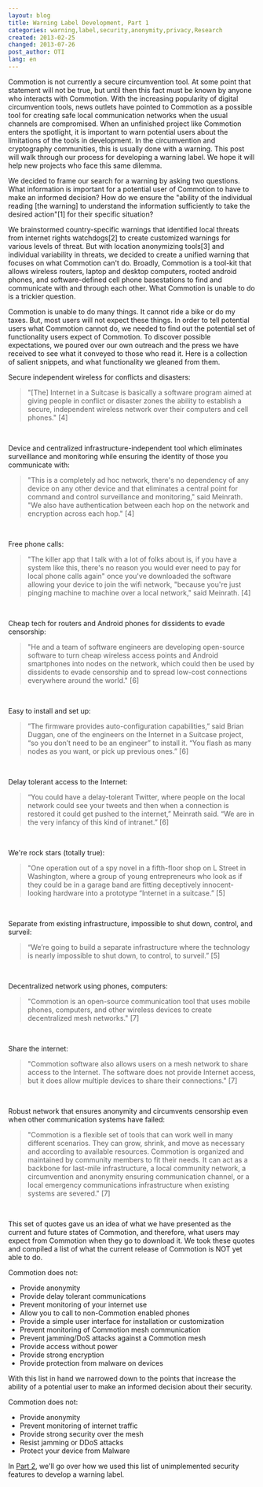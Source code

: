 ```yaml
---
layout: blog
title: Warning Label Development, Part 1
categories: warning,label,security,anonymity,privacy,Research
created: 2013-02-25
changed: 2013-07-26
post_author: OTI
lang: en
---
```

  <p>Commotion is not currently a secure circumvention tool. At some point that statement will not be true, but until then this fact must be known by anyone who interacts with Commotion. With the increasing popularity of digital circumvention tools, news outlets have pointed to Commotion as a possible tool for creating safe local communication networks when the usual channels are compromised. When an unfinished project like Commotion enters the spotlight, it is important to warn potential users about the limitations of the tools in development. In the circumvention and cryptography communities, this is usually done with a warning. This post will walk through our process for developing a warning label. We hope it will help new projects who face this same dilemma.</p><p>We decided to frame our search for a warning by asking two questions. What information is important for a potential user of Commotion to have to make an informed decision? How do we ensure the &quot;ability of the individual reading [the warning] to understand the information sufficiently to take the desired action&quot;[1] for their specific situation?</p><p>We brainstormed country-specific warnings that identified local threats from internet rights watchdogs[2] to create customized warnings for various levels of threat. But with location anonymizing tools[3] and individual variability in threats, we decided to create a unified warning that focuses on what Commotion can&#39;t do. Broadly, Commotion is a tool-kit that allows wireless routers, laptop and desktop computers, rooted android phones, and software-defined cell phone basestations to find and communicate with and through each other. What Commotion is unable to do is a trickier question.</p><p>Commotion is unable to do many things. It cannot ride a bike or do my taxes. But, most users will not expect these things. In order to tell potential users what Commotion cannot do, we needed to find out the potential set of functionality users expect of Commotion. To discover possible expectations, we poured over our own outreach and the press we have received to see what it conveyed to those who read it. Here is a collection of salient snippets, and what functionality we gleaned from them.</p><p>Secure independent wireless for conflicts and disasters:</p><blockquote>&quot;[The] Internet in a Suitcase is basically a software program aimed at giving people in conflict or disaster zones the ability to establish a secure, independent wireless network over their computers and cell phones.&quot; [4]</blockquote><p>&nbsp;</p><p>Device and centralized infrastructure-independent tool which eliminates surveillance and monitoring while ensuring the identity of those you communicate with:</p><blockquote>&quot;This is a completely ad hoc network, there&#39;s no dependency of any device on any other device and that eliminates a central point for command and control surveillance and monitoring,&quot; said Meinrath. &quot;We also have authentication between each hop on the network and encryption across each hop.&quot; [4]</blockquote><p>&nbsp;</p><p>Free phone calls:</p><blockquote>&quot;The killer app that I talk with a lot of folks about is, if you have a system like this, there&#39;s no reason you would ever need to pay for local phone calls again&quot; once you&#39;ve downloaded the software allowing your device to join the wifi network, &quot;because you&#39;re just pinging machine to machine over a local network,&quot; said Meinrath. [4]</blockquote><p>&nbsp;</p><p>Cheap tech for routers and Android phones for dissidents to evade censorship:</p><blockquote>&quot;He and a team of software engineers are developing open-source software to turn cheap wireless access points and Android smartphones into nodes on the network, which could then be used by dissidents to evade censorship and to spread low-cost connections everywhere around the world.&quot; [6]</blockquote><p>&nbsp;</p><p>Easy to install and set up:</p><blockquote>&rdquo;The firmware provides auto-configuration capabilities,&rdquo; said Brian Duggan, one of the engineers on the Internet in a Suitcase project, &ldquo;so you don&rsquo;t need to be an engineer&rdquo; to install it. &ldquo;You flash as many nodes as you want, or pick up previous ones.&rdquo; [6]</blockquote><p>&nbsp;</p><p>Delay tolerant access to the Internet:</p><blockquote>&ldquo;You could have a delay-tolerant Twitter, where people on the local network could see your tweets and then when a connection is restored it could get pushed to the internet,&rdquo; Meinrath said. &ldquo;We are in the very infancy of this kind of intranet.&rdquo; [6]</blockquote><p>&nbsp;</p><p>We&#39;re rock stars (totally true):</p><blockquote>&quot;One operation out of a spy novel in a fifth-floor shop on L Street in Washington, where a group of young entrepreneurs who look as if they could be in a garage band are fitting deceptively innocent-looking hardware into a prototype &ldquo;Internet in a suitcase.&rdquo; [5]</blockquote><p>&nbsp;</p><p>Separate from existing infrastructure, impossible to shut down, control, and surveil:</p><blockquote>&ldquo;We&rsquo;re going to build a separate infrastructure where the technology is nearly impossible to shut down, to control, to surveil.&rdquo; [5]</blockquote><p>&nbsp;</p><p>Decentralized network using phones, computers:</p><blockquote>&quot;Commotion is an open-source communication tool that uses mobile phones, computers, and other wireless devices to create decentralized mesh networks.&quot; [7]</blockquote><p>&nbsp;</p><p>Share the internet:</p><blockquote>&quot;Commotion software also allows users on a mesh network to share access to the Internet. The software does not provide Internet access, but it does allow multiple devices to share their connections.&quot; [7]</blockquote><p>&nbsp;</p><p>Robust network that ensures anonymity and circumvents censorship even when other communication systems have failed:</p><blockquote>&quot;Commotion is a flexible set of tools that can work well in many different scenarios. They can grow, shrink, and move as necessary and according to available resources. Commotion is organized and maintained by community members to fit their needs. It can act as a backbone for last-mile infrastructure, a local community network, a circumvention and anonymity ensuring communication channel, or a local emergency communications infrastructure when existing systems are severed.&quot; [7]</blockquote><p>&nbsp;</p><p>This set of quotes gave us an idea of what we have presented as the current and future states of Commotion, and therefore, what users may expect from Commotion when they go to download it. We took these quotes and compiled a list of what the current release of Commotion is NOT yet able to do.</p><p>Commotion does not:</p><ul><li>Provide anonymity</li><li>Provide delay tolerant communications</li><li>Prevent monitoring of your internet use</li><li>Allow you to call to non-Commotion enabled phones</li><li>Provide a simple user interface for installation or customization</li><li>Prevent monitoring of Commotion mesh communication</li><li>Prevent jamming/DoS attacks against a Commotion mesh</li><li>Provide access without power</li><li>Provide strong encryption</li><li>Provide protection from malware on devices</li></ul><p>With this list in hand we narrowed down to the points that increase the ability of a potential user to make an informed decision about their security.</p><p>Commotion does not:</p><ul><li>Provide anonymity</li><li>Prevent monitoring of internet traffic</li><li>Provide strong security over the mesh</li><li>Resist jamming or DDoS attacks</li><li>Protect your device from Malware</li></ul><p>In <a href="https://commotionwireless.net/blog/warning-label-development-part-2">Part 2</a>, we&#39;ll go over how we used this list of unimplemented security features to develop a warning label.</p> 
